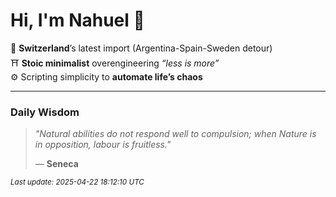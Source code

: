# Hi, I'm Nahuel :tiger:

📍 **Switzerland**’s latest import (Argentina-Spain-Sweden detour)  
⛩️ **Stoic minimalist** overengineering *“less is more”*  
⚙️ Scripting simplicity to **automate life’s chaos**

---

### Daily Wisdom
> _"Natural abilities do not respond well to compulsion; when Nature is in opposition, labour is fruitless."_  
>
> — **Seneca**

<sub>*Last update: 2025-04-22 18:12:10 UTC*</sub>

